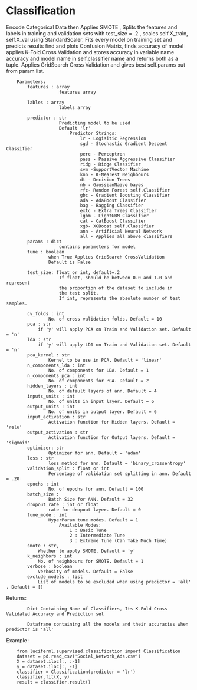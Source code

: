 # Classification

Encode Categorical Data then Applies SMOTE , Splits the features and labels in training and validation sets with test_size = .2 , scales self.X_train, self.X_val using StandardScaler.
Fits every model on training set and predicts results find and plots Confusion Matrix,
finds accuracy of model applies K-Fold Cross Validation
and stores accuracy in variable name accuracy and model name in self.classifier name and returns both as a tuple.
Applies GridSearch Cross Validation and gives best self.params out from param list.

        Parameters:
            features : array
                        features array

            lables : array
                        labels array

            predictor : str
                        Predicting model to be used
                        Default 'lr'
                            Predictor Strings:
                                lr - Logisitic Regression
                                sgd - Stochastic Gradient Descent Classifier
                                perc - Perceptron
                                pass - Passive Aggressive Classifier
                                ridg - Ridge Classifier
                                svm -SupportVector Machine
                                knn - K-Nearest Neighbours
                                dt - Decision Trees
                                nb - GaussianNaive bayes
                                rfc- Random Forest self.Classifier
                                gbc - Gradient Boosting Classifier
                                ada - AdaBoost Classifier
                                bag - Bagging Classifier
                                extc - Extra Trees Classifier
                                lgbm - LightGBM Classifier
                                cat - CatBoost Classifier
                                xgb- XGBoost self.Classifier
                                ann - Artificial Neural Network
                                all - Applies all above classifiers
            params : dict
                        contains parameters for model
            tune : boolean
                    when True Applies GridSearch CrossValidation
                    Default is False

            test_size: float or int, default=.2
                        If float, should be between 0.0 and 1.0 and represent
                        the proportion of the dataset to include in
                        the test split.
                        If int, represents the absolute number of test samples.

            cv_folds : int
                    No. of cross validation folds. Default = 10
            pca : str
                if 'y' will apply PCA on Train and Validation set. Default = 'n'
            lda : str
                if 'y' will apply LDA on Train and Validation set. Default = 'n'
            pca_kernel : str
                    Kernel to be use in PCA. Default = 'linear'
            n_components_lda : int
                    No. of components for LDA. Default = 1
            n_components_pca : int
                    No. of components for PCA. Default = 2
            hidden_layers : int
                    No. of default layers of ann. Default = 4
            inputs_units : int
                    No. of units in input layer. Default = 6
            output_units : int
                    No. of units in output layer. Default = 6
            input_activation : str
                    Activation function for Hidden layers. Default = 'relu'
            output_activation : str
                    Activation function for Output layers. Default = 'sigmoid'
            optimizer: str
                    Optimizer for ann. Default = 'adam'
            loss : str
                    loss method for ann. Default = 'binary_crossentropy'
            validation_split : float or int
                    Percentage of validation set splitting in ann. Default = .20
            epochs : int
                    No. of epochs for ann. Default = 100
            batch_size :
                    Batch Size for ANN. Default = 32
            dropout_rate : int or float
                    rate for dropout layer. Default = 0
            tune_mode : int
                    HyperParam tune modes. Default = 1
                        Available Modes:
                            1 : Basic Tune
                            2 : Intermediate Tune
                            3 : Extreme Tune (Can Take Much Time)
            smote : str,
                Whether to apply SMOTE. Default = 'y'
            k_neighbors : int
                No. of neighbours for SMOTE. Default = 1
            verbose : boolean
                Verbosity of models. Default = False
            exclude_models : list
                List of models to be excluded when using predictor = 'all' . Default = []

Returns:

            Dict Containing Name of Classifiers, Its K-Fold Cross Validated Accuracy and Prediction set

            Dataframe containing all the models and their accuracies when predictor is 'all'

Example :

        from luciferml.supervised.classification import Classification
        dataset = pd.read_csv('Social_Network_Ads.csv')
        X = dataset.iloc[:, :-1]
        y = dataset.iloc[:, -1]
        classifier = Classification(predictor = 'lr')
        classifier.fit(X, y)
        result = classifier.result()
